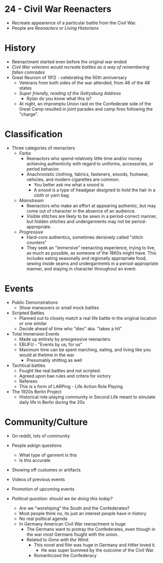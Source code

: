 24 - Civil War Reenacters
===

* Recreate appearence of a particular battle from the Civil War.
* People are _Reenacters_ or _Living Historians_

History
=====
* Reenactment started even before the original war ended
* *Civil War veterans would recreate battles as a way of remembering fallen comrades*
* Great Reunion of 1912 - celebrating the 50th anniversary
  * Veterans from both sides of the war attended, from 46 of the 48 states
  * *Super friendly, reading of the Gettysburg Address*
    * Rylan do you know what this is?
  * At night, an impromptu Union raid on the Confederate side of the Great Camp resulted in joint parades and camp fires following the "charge".

Classification
=====
* Three categories of reenacters
  * *Farbs*
    * Reenactors who spend relatively little time and/or money achieving authenticity with regard to uniforms, accessories, or period behavior. 
    * Anachronistic clothing, fabrics, fasteners, snoods, footwear, vehicles, and modern cigarettes are common.
      * You better ask me what a snood is
      * A snood is a type of headgear designed to hold the hair in a cloth or yarn bag.
  * *Mainstream*
    * Reenactors who make an effort at appearing authentic, but may come out of character in the absence of an audience.
    * Visible stitches are likely to be sewn in a period-correct manner, but hidden stitches and undergarments may not be period-appropriate.
  * *Progressive*
    * Hard-core authentics, sometimes derisively called "stitch counters"
    * They seek an "immersive" reenacting experience, trying to live, as much as possible, as someone of the 1860s might have. This includes eating seasonally and regionally appropriate food, sewing inside seams and undergarments in a period-appropriate manner, and staying in character throughout an event.

Events
=====
* Public Demonstrations
  * Show maneuvers or small mock battles
* Scripted Battles
  * Planned out to closely match a real life battle in the original location or one similar
  * Decide ahead of time who "dies" aka. "takes a hit"
* Total Immersion Events
  * Made up entirely by preogressive reenacters
  * EBUFU - "Events by us; for us"
  * Maximum time can be spent marching, eating, and living like you would at thetime in the war
    * Presumably shitting as well
* Tachtical battles
  * Fought like real battles and not scripted.
  * Agreed upon bae rules and critera for victory
  * Referees
  * This is s form of LARPing - Life Action Role Playing
* The 1920s Berlin Project
  * Historical role-playing community in Second Life meant to simulate daily life in Berlin during the 20s

Community/Culture
=====
* On reddit, lots of community
* People askign questions
  * What type of garment is this
  * Is this accurate
* Showing off custumes or artifacts
* Videos of previous events
* Promotion of upcoming events

* *Political question: should we be doing this today?*
  * Are we "worshiping" the South and the Confederates?
  * Most people think no, its just an interest people have in history
  * No real political agenda
  * In Germany American Civil War reenactment is huge
    * The Germans want to protray the Confederates, even though in the war most Germans fought with the union.
    * Related to _Gone with the Wind_.
      * This novel and film was huge in Germany and Hitler loved it.
        * He was super bummed by the outcome of the Civil War.
      * Romanticized the Confederacy
